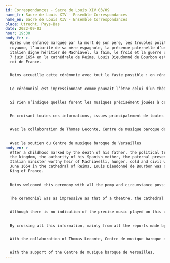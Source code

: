 ```yaml
---
id: Correspondances - Sacre de Louis XIV 03/09
name_fr: Sacre de Louis XIV - Ensemble Correspondances
name_en: Sacre de Louis XIV - Ensemble Correspondances
place: Utrecht, Pays-Bas
date: 2022-09-03
hour: 19:30
body_fr: >-
  Après une enfance marquée par la mort de son père, les troubles politiques du
  royaume, l’autorité de sa mère espagnole, la présence paternelle d’un ministre
  italien digne héritier de Machiavel, la faim, le froid et la guerre civile, le
  7 juin 1654 en la cathédrale de Reims, Louis Dieudonné de Bourbon est sacré
  roi de France.


  Reims accueille cette cérémonie avec tout le faste possible : on rénove d’urgence les rues, on prépare des logements pour la grande assemblée qui s’annonce, on restaure des ponts, on achemine toutes sortes de victuailles, de meubles, de tapisseries… Reims sera pour quelques jours le centre d’un royaume qui se reconstruit autour du jeune roi de 16 ans.


  Le cérémonial est impressionnant comme pouvait l’être celui d’un théâtre, la cathédrale de Reims est apprêtée de tapisseries, tapis, tribunes, et d’un trône sur le jubé ; tous les grands du royaume de France, mais aussi les souverains d’Europe, sont présents et dès l’aube installés à leur place. Tous avaient en tête ce *Ballet royal de la Nuit*, en février 1653, dont la splendeur inouïe avait consacré « le plus grand roi du monde » dans les esprits. À ce couronnement symbolique et profane, répond maintenant ce véritable sacre devant Dieu : les ors, les machines et les costumes laissent place à la mise en scène du trône, de la somptueuse couronne, de l’hermine, du sceptre et de la main de justice, aux processions des plus prestigieux personnages du royaume, accompagnés de volées de cloches et de sonneries de hautbois.


  Si rien n’indique quelles furent les musiques précisément jouées à cette occasion, on peut retracer au fil d’une minutieuse enquête un grand nombre d’indices : le déroulement de la cérémonie, les textes chantés, les différents corps de musique présents, les instruments mobilisés, le nombre des interprètes, leur emplacement dans la cathédrale et les types de musique.


  En croisant toutes ces informations, issues principalement de toutes les relations faites par les contemporains, officielles ou non, parfois extrêmement détaillées, avec les sources musicales de ce temps, notamment le Manuscrit Deslauriers et le Manuscrit de Tours, nous proposons aujourd’hui, avec l’aide précieuse du musicologue Thomas Leconte, un sacre de Louis XIV en musique, ouvrant les oreilles du mélomane du XXIè siècle sur des trésors de polyphonies des temps passés.


  Avec la collaboration de Thomas Leconte, Centre de musique baroque de Versailles (pôle recherche du CMBV, équipe du CESR – UMR7323).


  Avec le soutien du Centre de musique baroque de Versailles
body_en: >-
  After a childhood marked by the death of his father, the political troubles of
  the kingdom, the authority of his Spanish mother, the paternal presence of an
  Italian minister worthy heir of Machiavelli, hunger, cold and civil war, on 7
  June 1654 in the cathedral of Reims, Louis Dieudonné de Bourbon was crowned
  King of France.


  Reims welcomed this ceremony with all the pomp and circumstance possible: the streets were urgently renovated, accommodation was prepared for the great assembly that was about to take place, bridges were restored, and all sorts of victuals, furniture and tapestries were transported... Reims was to be the centre of a kingdom that was being rebuilt around the young 16-year-old king for several days.


  The ceremonial was as impressive as that of a theatre, the cathedral of Reims was decorated with tapestries, carpets, stands and a throne on the rood screen; all the great men of the kingdom of France, but also the sovereigns of Europe, were present and installed in their places at dawn. They all had in mind the Royal Ballet of the Night, in February 1653, whose unprecedented splendour had consecrated "the greatest king in the world" in people's minds. This symbolic and secular coronation was now replaced by a real coronation before God: the gold, the machines and the costumes gave way to the staging of the throne, the sumptuous crown, the ermine, the sceptre and the hand of justice, and the processions of the most prestigious figures in the kingdom, accompanied by volleys of bells and the ringing of oboes.


  Although there is no indication of the precise music played on this occasion, a large number of clues can be traced through a meticulous investigation: the course of the ceremony, the texts sung, the different musical groups present, the instruments used, the number of performers, their location in the cathedral and the types of music.


  By crossing all this information, mainly from all the reports made by contemporaries, official or not, sometimes extremely detailed, with the musical sources of that time, in particular the Deslauriers Manuscript and the Tours Manuscript, we propose today, with the precious help of the musicologist Thomas Leconte, a coronation of Louis XIV in music, opening the ears of the music lover of the XXIst century to treasures of polyphonies of past times.


  With the collaboration of Thomas Leconte, Centre de musique baroque de Versailles (CMBV research centre, CESR team - UMR7323).


  With the support of the Centre de musique baroque de Versailles.
---
```


